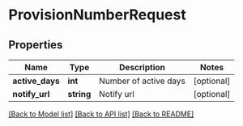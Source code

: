 # ProvisionNumberRequest

## Properties
Name | Type | Description | Notes
------------ | ------------- | ------------- | -------------
**active_days** | **int** | Number of active days | [optional] 
**notify_url** | **string** | Notify url | [optional] 

[[Back to Model list]](../README.md#documentation-for-models) [[Back to API list]](../README.md#documentation-for-api-endpoints) [[Back to README]](../README.md)


